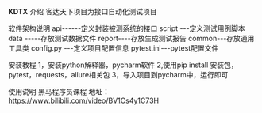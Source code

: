 **KDTX**
介绍
客达天下项目为接口自动化测试项目

软件架构说明
api------定义封装被测系统的接口 
script ---定义测试用例脚本 
data -----存放测试数据文件 
report----存放生成测试报告
common---存放通用工具类 
config.py ---定义项目配置信息 
pytest.ini---pytest配置文件

安装教程
1，安装python解释器，pycharm软件
2,使用pip install 安装包，pytest，requests，allure相关包
3，导入项目到pycharm中，运行即可

使用说明
黑马程序员课程
地址：https://www.bilibili.com/video/BV1Cs4y1C73H

